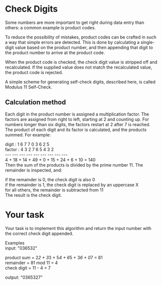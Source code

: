 # Check Digits
Some numbers are more important to get right during data entry than others: a common example is product codes.

To reduce the possibility of mistakes, product codes can be crafted in such a way that simple errors are detected. This is done by calculating a single-digit value based on the product number, and then appending that digit to the product number to arrive at the product code.

When the product code is checked, the check digit value is stripped off and recalculated. If the supplied value does not match the recalculated value, the product code is rejected.

A simple scheme for generating self-check digits, described here, is called Modulus 11 Self-Check.

## Calculation method
Each digit in the product number is assigned a multiplication factor. The factors are assigned from right to left, starting at 2 and counting up. For numbers longer than six digits, the factors restart at 2 after 7 is reached. The product of each digit and its factor is calculated, and the products summed. For example:

digit     :  1    6    7    7    0    3    6    2    5  
factor    :  4    3    2    7    6    5    4    3    2  
           ---  ---  ---  ---  ---  ---  ---  ---  ---  
             4 + 18 + 14 + 49 +  0 + 15 + 24 +  6 + 10 = 140  
Then the sum of the products is divided by the prime number 11. The remainder is inspected, and:  

if the remainder is 0, the check digit is also 0  
if the remainder is 1, the check digit is replaced by an uppercase X  
for all others, the remainder is subtracted from 11  
The result is the check digit.  
 
# Your task
Your task is to implement this algorithm and return the input number with the correct check digit appended.

Examples  
input: "036532"  

product sum = 2*2 + 3*3 + 5*4 + 6*5 + 3*6 + 0*7 = 81  
remainder   = 81 mod 11 = 4  
check digit = 11 - 4 = 7  

output: "0365327"
